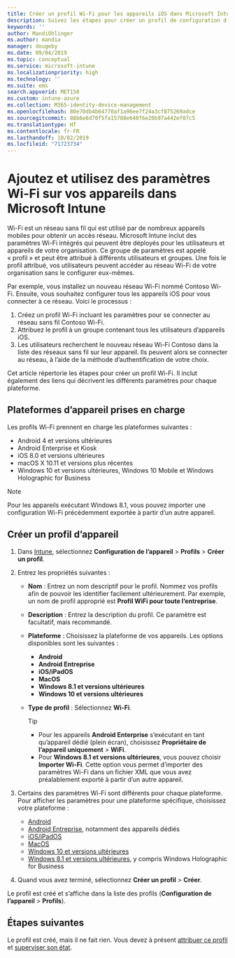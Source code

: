 ```yaml
---
title: Créer un profil Wi-Fi pour les appareils iOS dans Microsoft Intune - Azure | Microsoft Docs
description: Suivez les étapes pour créer un profil de configuration d’appareil dans Microsoft Intune. Créez des profils pour Android, Android Entreprise, Android Kiosk, iOS, macOS, Windows 10 et versions ultérieures et Windows Holographic for Business. Utilisez ces profils pour créer une connexion Wi-Fi afin d’utiliser des certificats, choisissez un type EAP, sélectionnez une méthode d’authentification, activez un proxy et bien plus encore.
keywords: ''
author: MandiOhlinger
ms.author: mandia
manager: dougeby
ms.date: 09/04/2019
ms.topic: conceptual
ms.service: microsoft-intune
ms.localizationpriority: high
ms.technology: ''
ms.suite: ems
search.appverid: MET150
ms.custom: intune-azure
ms.collection: M365-identity-device-management
ms.openlocfilehash: 80e70db4b64770af1a96ee7f24a3cf875269adce
ms.sourcegitcommit: 88b6e6d70f5fa15708e640f6e20b97a442ef07c5
ms.translationtype: HT
ms.contentlocale: fr-FR
ms.lasthandoff: 10/02/2019
ms.locfileid: "71723734"
---
```

# <a name="add-and-use-wi-fi-settings-on-your-devices-in-microsoft-intune"></a>Ajoutez et utilisez des paramètres Wi-Fi sur vos appareils dans Microsoft Intune

Wi-Fi est un réseau sans fil qui est utilisé par de nombreux appareils mobiles pour obtenir un accès réseau. Microsoft Intune inclut des paramètres Wi-Fi intégrés qui peuvent être déployés pour les utilisateurs et appareils de votre organisation. Ce groupe de paramètres est appelé « profil » et peut être attribué à différents utilisateurs et groupes. Une fois le profil attribué, vos utilisateurs peuvent accéder au réseau Wi-Fi de votre organisation sans le configurer eux-mêmes.

Par exemple, vous installez un nouveau réseau Wi-Fi nommé Contoso Wi-Fi. Ensuite, vous souhaitez configurer tous les appareils iOS pour vous connecter à ce réseau. Voici le processus :

1. Créez un profil Wi-Fi incluant les paramètres pour se connecter au réseau sans fil Contoso Wi-Fi.
2. Attribuez le profil à un groupe contenant tous les utilisateurs d’appareils iOS.
3. Les utilisateurs recherchent le nouveau réseau Wi-Fi Contoso dans la liste des réseaux sans fil sur leur appareil. Ils peuvent alors se connecter au réseau, à l’aide de la méthode d’authentification de votre choix.

Cet article répertorie les étapes pour créer un profil Wi-Fi. Il inclut également des liens qui décrivent les différents paramètres pour chaque plateforme.

## <a name="supported-device-platforms"></a>Plateformes d’appareil prises en charge

Les profils Wi-Fi prennent en charge les plateformes suivantes :

- Android 4 et versions ultérieures
- Android Enterprise et Kiosk
- iOS 8.0 et versions ultérieures
- macOS X 10.11 et versions plus récentes
- Windows 10 et versions ultérieures, Windows 10 Mobile et Windows Holographic for Business

> [!NOTE]
> Pour les appareils exécutant Windows 8.1, vous pouvez importer une configuration Wi-Fi précédemment exportée à partir d’un autre appareil.

## <a name="create-a-device-profile"></a>Créer un profil d’appareil

1. Dans [Intune](https://go.microsoft.com/fwlink/?linkid=2090973), sélectionnez **Configuration de l’appareil** > **Profils** > **Créer un profil**.
2. Entrez les propriétés suivantes :

    - **Nom** : Entrez un nom descriptif pour le profil. Nommez vos profils afin de pouvoir les identifier facilement ultérieurement. Par exemple, un nom de profil approprié est **Profil WiFi pour toute l’entreprise**.
    - **Description** : Entrez la description du profil. Ce paramètre est facultatif, mais recommandé.
    - **Plateforme** : Choisissez la plateforme de vos appareils. Les options disponibles sont les suivantes :

      - **Android**
      - **Android Entreprise**
      - **iOS/iPadOS**
      - **MacOS**
      - **Windows 8.1 et versions ultérieures**
      - **Windows 10 et versions ultérieures**

    - **Type de profil** : Sélectionnez **Wi-Fi**.

      > [!TIP]
      >
      > - Pour les appareils **Android Enterprise** s’exécutant en tant qu’appareil dédié (plein écran), choisissez **Propriétaire de l’appareil uniquement** > **WiFi**.
      > - Pour **Windows 8.1 et versions ultérieures**, vous pouvez choisir **Importer Wi-Fi**. Cette option vous permet d’importer des paramètres Wi-Fi dans un fichier XML que vous avez préalablement exporté à partir d’un autre appareil.

3. Certains des paramètres Wi-Fi sont différents pour chaque plateforme. Pour afficher les paramètres pour une plateforme spécifique, choisissez votre plateforme :

    - [Android](wi-fi-settings-android.md)
    - [Android Entreprise](wi-fi-settings-android-enterprise.md), notamment des appareils dédiés
    - [iOS/iPadOS](wi-fi-settings-ios.md)
    - [MacOS](wi-fi-settings-macos.md)
    - [Windows 10 et versions ultérieures](wi-fi-settings-windows.md)
    - [Windows 8.1 et versions ultérieures](wi-fi-settings-import-windows-8-1.md), y compris Windows Holographic for Business

4. Quand vous avez terminé, sélectionnez **Créer un profil** > **Créer**.

Le profil est créé et s’affiche dans la liste des profils (**Configuration de l’appareil** > **Profils**).

## <a name="next-steps"></a>Étapes suivantes

Le profil est créé, mais il ne fait rien. Vous devez à présent [attribuer ce profil](device-profile-assign.md) et [superviser son état](device-profile-monitor.md).
